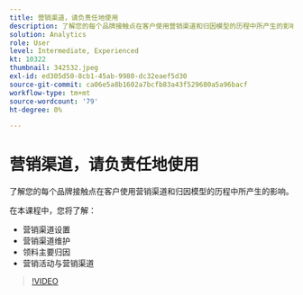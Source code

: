 ```yaml
---
title: 营销渠道，请负责任地使用
description: 了解您的每个品牌接触点在客户使用营销渠道和归因模型的历程中所产生的影响。在此会话中，您将……（请用60到160个字符描述）
solution: Analytics
role: User
level: Intermediate, Experienced
kt: 10322
thumbnail: 342532.jpeg
exl-id: ed305d50-8cb1-45ab-9980-dc32eaef5d30
source-git-commit: ca06e5a8b1602a7bcfb83a43f529680a5a96bacf
workflow-type: tm+mt
source-wordcount: '79'
ht-degree: 0%

---
```


# 营销渠道，请负责任地使用

了解您的每个品牌接触点在客户使用营销渠道和归因模型的历程中所产生的影响。

在本课程中，您将了解：

* 营销渠道设置
* 营销渠道维护
* 领料主要归因
* 营销活动与营销渠道

>[!VIDEO](https://video.tv.adobe.com/v/342532/?quality=12&learn=on)
